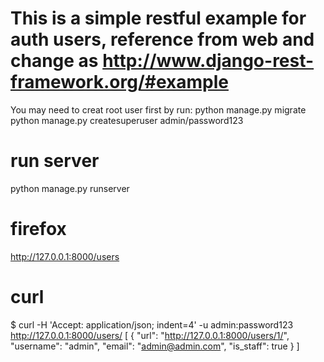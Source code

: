 # This is a simple restful example for auth users, reference from web and change as http://www.django-rest-framework.org/#example

You may need to creat root user first by run:
python manage.py migrate
python manage.py createsuperuser
admin/password123

# run server
python manage.py runserver

# firefox
http://127.0.0.1:8000/users

# curl
$ curl -H 'Accept: application/json; indent=4' -u admin:password123 http://127.0.0.1:8000/users/
[
    {
        "url": "http://127.0.0.1:8000/users/1/",
        "username": "admin",
        "email": "admin@admin.com",
        "is_staff": true
    }
]
